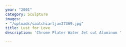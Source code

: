 ```yaml
---
year: "2001"
category: Sculpture
images:
- "/uploads/saatchiartjan27369.jpg"
title: Lust for Love
description: 'Chrome Plater Water Jet cut Aluminum '

---
```

